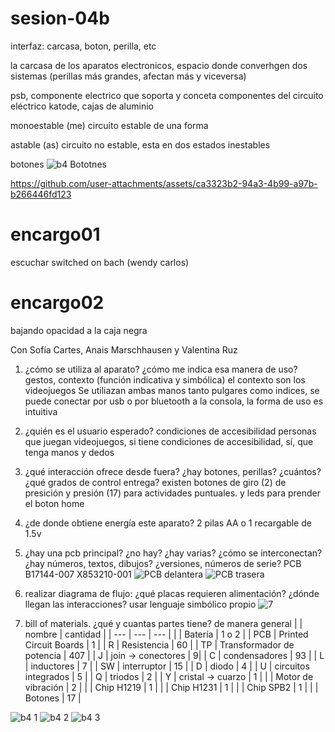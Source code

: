 # sesion-04b
interfaz: carcasa, boton, perilla, etc 

la carcasa de los aparatos electronicos, espacio donde converhgen dos sistemas
(perillas más grandes, afectan más y viceversa)

psb, componente electrico que soporta y conceta componentes del circuito eléctrico
katode, cajas de aluminio

monoestable (me) circuito estable de una forma 

astable (as) circuito no estable, esta en dos estados inestables

botones 
![b4 Bototnes](https://github.com/user-attachments/assets/3a9d1212-3721-4696-ab89-4ca9f6a9cc76)



https://github.com/user-attachments/assets/ca3323b2-94a3-4b99-a97b-b266446fd123


# encargo01
escuchar switched on bach (wendy carlos)
# encargo02
bajando opacidad a la caja negra

Con Sofía Cartes, Anais Marschhausen y Valentina Ruz

1. ¿cómo se utiliza al aparato? ¿cómo me indica esa manera de uso? gestos, contexto (función indicativa y simbólica)
el contexto son los videojuegos
Se utiliazan ambas manos tanto pulgares como indices, se puede conectar por usb o por bluetooth a la consola, la forma de uso es intuitiva  

2. ¿quién es el usuario esperado? condiciones de accesibilidad
personas que juegan videojuegos, si tiene condiciones de accesibilidad, sí, que tenga manos y dedos 

3. ¿qué interacción ofrece desde fuera? ¿hay botones, perillas? ¿cuántos? ¿qué grados de control entrega? 
existen botones de giro (2) de presición y presión (17) para actividades puntuales.
y leds para prender el boton home

4. ¿de donde obtiene energía este aparato?
2 pilas AA o 1 recargable de 1.5v

5. ¿hay una pcb principal? ¿no hay? ¿hay varias? ¿cómo se interconectan?  ¿hay números, textos, dibujos? ¿versiones, números de serie?
PCB B17144-007
X853210-001
![PCB delantera](https://github.com/user-attachments/assets/aece1063-5b28-4ab4-a934-2a38049a9f9f)
![PCB trasera](https://github.com/user-attachments/assets/05a16562-3888-4a9a-9fc6-9b42ce337a90)

6. realizar diagrama de flujo: ¿qué placas requieren alimentación? ¿dónde llegan las interacciones? usar lenguaje simbólico propio
![7](https://github.com/user-attachments/assets/35ce419e-e090-4e9b-9351-fdb7db78ace7)

7. bill of materials. ¿qué y cuantas partes tiene? de manera general
|  | nombre | cantidad |
| --- | --- | --- |
|  | Batería | 1 o 2 |
| PCB | Printed Circuit Boards | 1 |
| R | Resistencia | 60 |
| TP | Transformador de potencia | 407 |
| J | join -> conectores | 9|
| C | condensadores | 93 | 
| L | inductores | 7 | 
| SW | interruptor | 15 |
| D | diodo | 4 |
| U | circuitos integrados | 5 |
| Q | triodos | 2 |
| Y | cristal  -> cuarzo | 1 |
|  | Motor de vibración | 2 |
|  | Chip H1219 | 1 |
|  | Chip H1231 | 1 |
|  | Chip SPB2 | 1 | 
|  | Botones | 17 | 

![b4 1](https://github.com/user-attachments/assets/d8938295-3a01-4693-ae6e-ba2b0b229bec)
![b4 2](https://github.com/user-attachments/assets/126a086e-f363-4bc1-a857-84bbac935259)
![b4 3](https://github.com/user-attachments/assets/b55cd326-be48-427c-af47-0f7a3b631f99)

